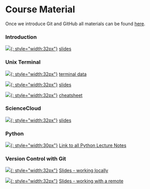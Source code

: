 # Course Material

Once we introduce Git and GitHub all materials can be found [here][course-material].

### Introduction

[![][pdf-icon]{: style="width:32px"}][intro-slides] [slides][intro-slides]
### Unix Terminal

[![][zip-file-icon]{: style="width:32px"}][terminal-data] [terminal data][terminal-data]

[![][pdf-icon]{: style="width:32px"}][terminal-slides] [slides][terminal-slides]

[![][pdf-icon]{: style="width:32px"}][terminal-cheat] [cheatsheet][terminal-cheat]

### ScienceCloud
[![][pptx-icon]{: style="width:32px"}][sciencecloud-pptx] [slides][sciencecloud-pptx]

### Python

[![](https://seeklogo.com/images/W/web-icon-logo-A6B586D114-seeklogo.com.png){: style="width:30px"}](https://pp4rs.github.io/pp4rs-python/intro.html) [Link to all Python Lecture Notes](https://pp4rs.github.io/pp4rs-python/intro.html) 

<!-- ### Numpy

[![][zip-file-icon]{: style="width:25px"}][numpy-data] [Data for the session][numpy-data]

### Pandas

[![][zip-file-icon]{: style="width:25px"}][pandas-data] [Data for the session][pandas-data] -->

### Version Control with Git

[![][pdf-icon]{: style="width:32px"}][git-local] [Slides - working locally][git-local]

[![][pdf-icon]{: style="width:32px"}][git-remote] [Slides - working with a remote][git-remote]

<!-- 
## Week 3
### R Notes

Coming soon!

### Snakemake

[Link to starting template][snakemake-start] -->


[course-material]: https://github.com/pp4rs/2023-uzh-course-material

[intro-slides]: https://github.com/pp4rs/2023-uzh-course-material/blob/3e6d3889673e1cc3769e395d23711ff048e969a2/00-intro/intro.pdf
[terminal-data]: https://github.com/pp4rs/2023-uzh-course-material/blob/3e6d3889673e1cc3769e395d23711ff048e969a2/01-terminal/terminal-data.zip
[terminal-slides]: https://github.com/pp4rs/2023-uzh-course-material/blob/3e6d3889673e1cc3769e395d23711ff048e969a2/01-terminal/intro-terminal.pdf
[terminal-cheat]: https://github.com/pp4rs/2023-uzh-course-material/blob/3e6d3889673e1cc3769e395d23711ff048e969a2/01-terminal/cheat-sheet.pdf

[sciencecloud-pptx]: https://github.com/pp4rs/2023-uzh-course-material/blob/3e6d3889673e1cc3769e395d23711ff048e969a2/01-terminal/ScienceCloud.pptx

[numpy-data]:  https://github.com/pp4rs/2023-uzh-course-material/blob/3e6d3889673e1cc3769e395d23711ff048e969a2/02-python-numpy/data.zip
[pandas-data]: https://github.com/pp4rs/2023-uzh-course-material/blob/3e6d3889673e1cc3769e395d23711ff048e969a2/03-python-pandas/data.zip

[git-local]: https://github.com/pp4rs/2023-uzh-course-material/blob/3e6d3889673e1cc3769e395d23711ff048e969a2/09-version-control/git-local.pdf
[git-remote]: https://github.com/pp4rs/2023-uzh-course-material/blob/3e6d3889673e1cc3769e395d23711ff048e969a2/09-version-control/git-remote.pdf

[snakemake-start]: https://github.com/pp4rs/workflows-snakemake-novice

[pdf-icon]:      https://cdn-icons-png.flaticon.com/512/3997/3997608.png
[zip-file-icon]: https://cdn.onlinewebfonts.com/svg/img_261112.png
[ipynb-icon]:    https://cdn1.iconfinder.com/data/icons/file-format-set/64/2878-512.png
[data-icon]:     https://cdn3.iconfinder.com/data/icons/servers-database-11/24/database_download_data_storage-512.png
[pptx-icon]:     https://cdn-icons-png.flaticon.com/512/28/28821.png

